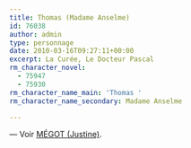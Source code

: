 ```yaml
---
title: Thomas (Madame Anselme)
id: 76038
author: admin
type: personnage
date: 2010-03-16T09:27:11+00:00
excerpt: La Curée, Le Docteur Pascal
rm_character_novel:
  - 75947
  - 75930
rm_character_name_main: 'Thomas '
rm_character_name_secondary: Madame Anselme

---
```

— Voir <a href="/personnage/megot-justine/" target="_self">MÉGOT (Justine)</a>.
